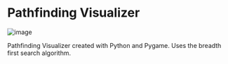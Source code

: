 # Pathfinding Visualizer
![image](https://user-images.githubusercontent.com/93229991/211686429-08c88bb1-c98c-47c8-93fa-7718621bb25b.png)

Pathfinding Visualizer created with Python and Pygame. Uses the breadth first search algorithm.
